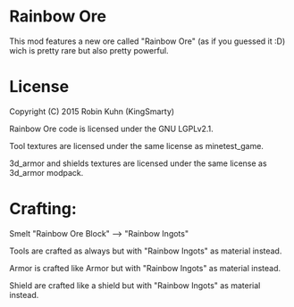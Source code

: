 Rainbow Ore
===========

This mod features a new ore called "Rainbow Ore" (as if you guessed it :D) wich is pretty rare but also pretty powerful.

License
=======

Copyright (C) 2015 Robin Kuhn (KingSmarty)

Rainbow Ore code is licensed under the GNU LGPLv2.1.

Tool textures are licensed under the same license as minetest_game.

3d_armor and shields textures are licensed under the same license as 3d_armor modpack.

Crafting:
=========

Smelt "Rainbow Ore Block" --> "Rainbow Ingots"

Tools are crafted as always but with "Rainbow Ingots" as material instead.

Armor is crafted like Armor but with "Rainbow Ingots" as material instead.

Shield are crafted like a shield but with "Rainbow Ingots" as material instead.